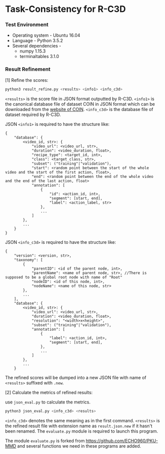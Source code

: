# Task-Consistency for R-C3D

### Test Environment

* Operating system - Ubuntu 16.04
* Language - Python 3.5.2
* Several dependencies -
  - numpy 1.15.3
  - terminaltables 3.1.0

### Result Refinement

[1] Refine the scores:

```sh
python3 result_refine.py <results> <info1> <info_c3d>
```

`<results>` is the score file in JSON format outputted by R-C3D. `<info1>` is the canonical database file of dataset COIN in JSON format which can be downloaded from the [website of COIN](...). `<info_c3d>` is the database file of dataset required by R-C3D. 

JSON `<info1>` is required to have the structure like:

```
{
	"database": {
		<video_id, str>: {
			"video_url": <video_url, str>,
			"duration": <video_duration, float>,
			"recipe_type": <target_id, int>,
			"class": <target_class, str>,
			"subset": ("training"|"validation"),
			"start": <random point between the start of the whole video and the start of the first action, float>,
			"end": <random point between the end of the whole video and the end of the last action, float>
			"annotation": [
				{
					"id": <action_id, int>,
					"segment": [start, end],
					"label": <action_label, str>
				},
				...
			]
		},
		...
	}
}
```

JSON `<info_c3d>` is required to have the structure like:

```
{
	"version": <version, str>,
	"taxonomy": [
		{
			"parentID": <id of the parent node, int>,
			"parentName": <name of parent node, str>, //There is supposed to be a global root node with name of "Root"
			"nodeID": <id of this node, int>,
			"nodeName": <name of this node, str>
		},
		...
	],
	"database": {
		<video_id, str>: {
			"video_url": <video_url, str>,
			"duration": <video_duration, float>,
			"resolution": "<width>x<height>",
			"subset": ("training"|"validation"),
			"annotation": [
				{
					"label": <action_id, int>,
					"segment": [start, end],
				},
				...
			]
		},
		...
	}
```

The refined scores will be dumped into a new JSON file with name of `<results>` suffixed with `.new`. 

[2] Calculate the metrics of refined results:

use `json_eval.py` to calculate the metrics.

```sh
python3 json_eval.py <info_c3d> <results>
```

`<info_c3d>` denotes the same meaning as in the first command. `<results>` is the refined result file with extension name as `result.json.new` if it hasn't been renamed. The `evaluate.py` module is required to launch this program. 

The module `evaluate.py` is forked from <https://github.com/ECHO960/PKU-MMD> and several functions we need in these programs are added.